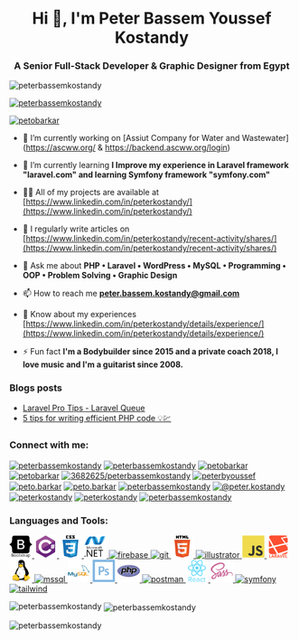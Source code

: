 <h1 align="center">Hi 👋, I'm Peter Bassem Youssef Kostandy</h1>
<h3 align="center">A Senior Full-Stack Developer & Graphic Designer from Egypt</h3>

<p align="left"> <img src="https://komarev.com/ghpvc/?username=peterbassemkostandy&label=Profile%20views&color=0e75b6&style=flat" alt="peterbassemkostandy" /> </p>

<p align="left"> <a href="https://github.com/ryo-ma/github-profile-trophy"><img src="https://github-profile-trophy.vercel.app/?username=peterbassemkostandy" alt="peterbassemkostandy" /></a> </p>

<p align="left"> <a href="https://twitter.com/petobarkar" target="blank"><img src="https://img.shields.io/twitter/follow/petobarkar?logo=twitter&style=for-the-badge" alt="petobarkar" /></a> </p>

- 🔭 I’m currently working on [Assiut Company for Water and Wastewater](https://ascww.org/ & https://backend.ascww.org/login)

- 🌱 I’m currently learning **I Improve my experience in Laravel framework "laravel.com" and learning Symfony framework "symfony.com"**

- 👨‍💻 All of my projects are available at [https://www.linkedin.com/in/peterkostandy/](https://www.linkedin.com/in/peterkostandy/)

- 📝 I regularly write articles on [https://www.linkedin.com/in/peterkostandy/recent-activity/shares/](https://www.linkedin.com/in/peterkostandy/recent-activity/shares/)

- 💬 Ask me about **PHP • Laravel • WordPress • MySQL • Programming • OOP • Problem Solving • Graphic Design**

- 📫 How to reach me **peter.bassem.kostandy@gmail.com**

- 📄 Know about my experiences [https://www.linkedin.com/in/peterkostandy/details/experience/](https://www.linkedin.com/in/peterkostandy/details/experience/)

- ⚡ Fun fact **I'm a Bodybuilder since 2015 and a private coach 2018, I love music and I'm a guitarist since 2008.**

### Blogs posts
<!-- BLOG-POST-LIST:START -->
- [Laravel Pro Tips - Laravel Queue](https://dev.to/peterbassemkostandy/laravel-pro-tips-laravel-queue-2bcp)
- [5 tips for writing efficient PHP code 💡💹](https://dev.to/peterbassemkostandy/5-tips-for-writing-efficient-php-code-1edi)
<!-- BLOG-POST-LIST:END -->

<h3 align="left">Connect with me:</h3>
<p align="left">
<a href="https://codepen.io/peterbassemkostandy" target="blank"><img align="center" src="https://raw.githubusercontent.com/rahuldkjain/github-profile-readme-generator/master/src/images/icons/Social/codepen.svg" alt="peterbassemkostandy" height="30" width="40" /></a>
<a href="https://dev.to/peterbassemkostandy" target="blank"><img align="center" src="https://raw.githubusercontent.com/rahuldkjain/github-profile-readme-generator/master/src/images/icons/Social/devto.svg" alt="peterbassemkostandy" height="30" width="40" /></a>
<a href="https://twitter.com/petobarkar" target="blank"><img align="center" src="https://raw.githubusercontent.com/rahuldkjain/github-profile-readme-generator/master/src/images/icons/Social/twitter.svg" alt="petobarkar" height="30" width="40" /></a>
<a href="https://linkedin.com/in/peterkostandy" target="blank"><img align="center" src="https://raw.githubusercontent.com/rahuldkjain/github-profile-readme-generator/master/src/images/icons/Social/linked-in-alt.svg" alt="petobarkar" height="30" width="40" /></a>
<a href="https://stackoverflow.com/users/3682625/peterbassemkostandy" target="blank"><img align="center" src="https://raw.githubusercontent.com/rahuldkjain/github-profile-readme-generator/master/src/images/icons/Social/stack-overflow.svg" alt="3682625/peterbassemkostandy" height="30" width="40" /></a>
<a href="https://kaggle.com/peterbyoussef" target="blank"><img align="center" src="https://raw.githubusercontent.com/rahuldkjain/github-profile-readme-generator/master/src/images/icons/Social/kaggle.svg" alt="peterbyoussef" height="30" width="40" /></a>
<a href="https://fb.com/peto.barkar" target="blank"><img align="center" src="https://raw.githubusercontent.com/rahuldkjain/github-profile-readme-generator/master/src/images/icons/Social/facebook.svg" alt="peto.barkar" height="30" width="40" /></a>
<a href="https://instagram.com/peto.barkar" target="blank"><img align="center" src="https://raw.githubusercontent.com/rahuldkjain/github-profile-readme-generator/master/src/images/icons/Social/instagram.svg" alt="peto.barkar" height="30" width="40" /></a>
<a href="https://www.behance.net/peterbassemkostandy" target="blank"><img align="center" src="https://raw.githubusercontent.com/rahuldkjain/github-profile-readme-generator/master/src/images/icons/Social/behance.svg" alt="peterbassemkostandy" height="30" width="40" /></a>
<a href="https://www.youtube.com/@peter.kostandy" target="blank"><img align="center" src="https://raw.githubusercontent.com/rahuldkjain/github-profile-readme-generator/master/src/images/icons/Social/youtube.svg" alt="@peter.kostandy" height="30" width="40" /></a>
<a href="https://www.codechef.com/users/peterkostandy" target="blank"><img align="center" src="https://cdn.jsdelivr.net/npm/simple-icons@3.1.0/icons/codechef.svg" alt="peterkostandy" height="30" width="40" /></a>
<a href="https://www.hackerrank.com/peterkostandy" target="blank"><img align="center" src="https://raw.githubusercontent.com/rahuldkjain/github-profile-readme-generator/master/src/images/icons/Social/hackerrank.svg" alt="peterkostandy" height="30" width="40" /></a>
<a href="https://codeforces.com/profile/peterbassemkostandy" target="blank"><img align="center" src="https://raw.githubusercontent.com/rahuldkjain/github-profile-readme-generator/master/src/images/icons/Social/codeforces.svg" alt="peterbassemkostandy" height="30" width="40" /></a>
</p>

<h3 align="left">Languages and Tools:</h3>
<p align="left"> <a href="https://getbootstrap.com" target="_blank" rel="noreferrer"> <img src="https://raw.githubusercontent.com/devicons/devicon/master/icons/bootstrap/bootstrap-plain-wordmark.svg" alt="bootstrap" width="40" height="40"/> </a> <a href="https://www.w3schools.com/cs/" target="_blank" rel="noreferrer"> <img src="https://raw.githubusercontent.com/devicons/devicon/master/icons/csharp/csharp-original.svg" alt="csharp" width="40" height="40"/> </a> <a href="https://www.w3schools.com/css/" target="_blank" rel="noreferrer"> <img src="https://raw.githubusercontent.com/devicons/devicon/master/icons/css3/css3-original-wordmark.svg" alt="css3" width="40" height="40"/> </a> <a href="https://dotnet.microsoft.com/" target="_blank" rel="noreferrer"> <img src="https://raw.githubusercontent.com/devicons/devicon/master/icons/dot-net/dot-net-original-wordmark.svg" alt="dotnet" width="40" height="40"/> </a> <a href="https://firebase.google.com/" target="_blank" rel="noreferrer"> <img src="https://www.vectorlogo.zone/logos/firebase/firebase-icon.svg" alt="firebase" width="40" height="40"/> </a> <a href="https://git-scm.com/" target="_blank" rel="noreferrer"> <img src="https://www.vectorlogo.zone/logos/git-scm/git-scm-icon.svg" alt="git" width="40" height="40"/> </a> <a href="https://www.w3.org/html/" target="_blank" rel="noreferrer"> <img src="https://raw.githubusercontent.com/devicons/devicon/master/icons/html5/html5-original-wordmark.svg" alt="html5" width="40" height="40"/> </a> <a href="https://www.adobe.com/in/products/illustrator.html" target="_blank" rel="noreferrer"> <img src="https://www.vectorlogo.zone/logos/adobe_illustrator/adobe_illustrator-icon.svg" alt="illustrator" width="40" height="40"/> </a> <a href="https://developer.mozilla.org/en-US/docs/Web/JavaScript" target="_blank" rel="noreferrer"> <img src="https://raw.githubusercontent.com/devicons/devicon/master/icons/javascript/javascript-original.svg" alt="javascript" width="40" height="40"/> </a> <a href="https://laravel.com/" target="_blank" rel="noreferrer"> <img src="https://raw.githubusercontent.com/devicons/devicon/master/icons/laravel/laravel-plain-wordmark.svg" alt="laravel" width="40" height="40"/> </a> <a href="https://www.linux.org/" target="_blank" rel="noreferrer"> <img src="https://raw.githubusercontent.com/devicons/devicon/master/icons/linux/linux-original.svg" alt="linux" width="40" height="40"/> </a> <a href="https://www.microsoft.com/en-us/sql-server" target="_blank" rel="noreferrer"> <img src="https://www.svgrepo.com/show/303229/microsoft-sql-server-logo.svg" alt="mssql" width="40" height="40"/> </a> <a href="https://www.mysql.com/" target="_blank" rel="noreferrer"> <img src="https://raw.githubusercontent.com/devicons/devicon/master/icons/mysql/mysql-original-wordmark.svg" alt="mysql" width="40" height="40"/> </a> <a href="https://www.photoshop.com/en" target="_blank" rel="noreferrer"> <img src="https://raw.githubusercontent.com/devicons/devicon/master/icons/photoshop/photoshop-line.svg" alt="photoshop" width="40" height="40"/> </a> <a href="https://www.php.net" target="_blank" rel="noreferrer"> <img src="https://raw.githubusercontent.com/devicons/devicon/master/icons/php/php-original.svg" alt="php" width="40" height="40"/> </a> <a href="https://postman.com" target="_blank" rel="noreferrer"> <img src="https://www.vectorlogo.zone/logos/getpostman/getpostman-icon.svg" alt="postman" width="40" height="40"/> </a> <a href="https://reactjs.org/" target="_blank" rel="noreferrer"> <img src="https://raw.githubusercontent.com/devicons/devicon/master/icons/react/react-original-wordmark.svg" alt="react" width="40" height="40"/> </a> <a href="https://sass-lang.com" target="_blank" rel="noreferrer"> <img src="https://raw.githubusercontent.com/devicons/devicon/master/icons/sass/sass-original.svg" alt="sass" width="40" height="40"/> </a> <a href="https://symfony.com" target="_blank" rel="noreferrer"> <img src="https://symfony.com/logos/symfony_black_03.svg" alt="symfony" width="40" height="40"/> </a> <a href="https://tailwindcss.com/" target="_blank" rel="noreferrer"> <img src="https://www.vectorlogo.zone/logos/tailwindcss/tailwindcss-icon.svg" alt="tailwind" width="40" height="40"/> </a> </p>

<p><img align="left" src="https://github-readme-stats.vercel.app/api/top-langs?username=peterbassemkostandy&show_icons=true&locale=en&layout=compact" alt="peterbassemkostandy" /></p>

<p>&nbsp;<img align="center" src="https://github-readme-stats.vercel.app/api?username=peterbassemkostandy&show_icons=true&locale=en" alt="peterbassemkostandy" /></p>

<p><img align="center" src="https://github-readme-streak-stats.herokuapp.com/?user=peterbassemkostandy&" alt="peterbassemkostandy" /></p>

